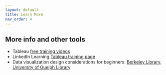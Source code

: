 ```yaml
---
layout: default
title: Learn More
nav_order: 4
---
```


## More info and other tools

- Tableau [free training videos](https://www.tableau.com/learn/training/20201)
- LinkedIn Learning [Tableau training page](https://www.linkedin.com/learning/topics/tableau)
- Data visualization design considerations for beginners: [Berkeley Library](https://guides.lib.berkeley.edu/data-visualization/design), [University of Guelph Library](https://guides.lib.uoguelph.ca/c.php?g=700755&p=4976239)


<!--
- Voyant Tools [Gallery](https://voyant-tools.org/docs/#!/guide/gallery) of research and teaching application examples.
- [Mallet](http://mallet.cs.umass.edu/topics.php) - MAchine Learning for LanguagE Toolkit for topic modeling approaches
- [Jigsaw](https://www.cc.gatech.edu/gvu/ii/jigsaw/): Visual Analytics for Exploring and Understanding Document Collections
-->

